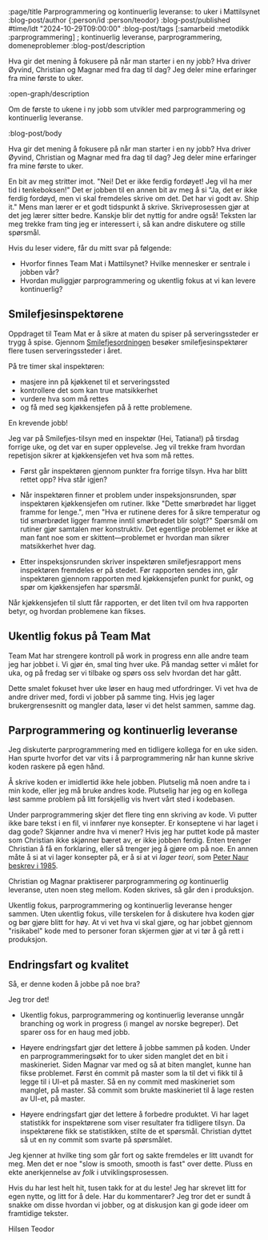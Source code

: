 :page/title Parprogrammering og kontinuerlig leveranse: to uker i Mattilsynet
:blog-post/author {:person/id :person/teodor}
:blog-post/published #time/ldt "2024-10-29T09:00:00"
:blog-post/tags [:samarbeid :metodikk :parprogrammering] ; kontinuerlig leveranse, parprogrammering, domeneproblemer
:blog-post/description

Hva gir det mening å fokusere på når man starter i en ny jobb?
Hva driver Øyvind, Christian og Magnar med fra dag til dag?
Jeg deler mine erfaringer fra mine første to uker.

:open-graph/description

Om de første to ukene i ny jobb som utvikler med parprogrammering og kontinuerlig leveranse.

:blog-post/body

Hva gir det mening å fokusere på når man starter i en ny jobb?
Hva driver Øyvind, Christian og Magnar med fra dag til dag?
Jeg deler mine erfaringer fra mine første to uker.

En bit av meg stritter imot.
"Nei! Det er ikke ferdig fordøyet! Jeg vil ha mer tid i tenkeboksen!"
Det er jobben til en annen bit av meg å si
"Ja, det er ikke ferdig fordøyd, men vi skal fremdeles skrive om det.
 Det har vi godt av.
 Ship it."
Mens man lærer er et godt tidspunkt å skrive.
Skriveprosessen gjør at det jeg lærer sitter bedre.
Kanskje blir det nyttig for andre også!
Teksten lar meg trekke fram ting jeg er interessert i, så kan andre diskutere og stille spørsmål.

Hvis du leser videre, får du mitt svar på følgende:

- Hvorfor finnes Team Mat i Mattilsynet? Hvilke mennesker er sentrale i jobben vår?
- Hvordan muliggjør parprogrammering og ukentlig fokus at vi kan levere kontinuerlig?

## Smilefjesinspektørene

Oppdraget til Team Mat er å sikre at maten du spiser på serveringssteder er trygg å spise.
Gjennom [Smilefjesordningen] besøker smilefjesinspektører flere tusen serveringssteder i året.

[Smilefjesordningen]: https://www.mattilsynet.no/mat-og-drikke/forbrukere/smilefjesordningen

På tre timer skal inspektøren:

- masjere inn på kjøkkenet til et serveringssted
- kontrollere det som kan true matsikkerhet
- vurdere hva som må rettes
- og få med seg kjøkkensjefen på å rette problemene.

En krevende jobb!

Jeg var på Smilefjes-tilsyn med en inspektør (Hei, Tatiana!) på tirsdag forrige uke, og det var en super opplevelse.
Jeg vil trekke fram hvordan repetisjon sikrer at kjøkkensjefen vet hva som må rettes.

- Først går inspektøren gjennom punkter fra forrige tilsyn.
  Hva har blitt rettet opp?
  Hva står igjen?

- Når inspektøren finner et problem under inspeksjonsrunden, spør inspektøren kjøkkensjefen om rutiner.
  Ikke "Dette smørbrødet har ligget framme for lenge.", men "Hva er rutinene deres for å sikre temperatur og tid smørbrødet ligger framme inntil smørbrødet blir solgt?"
  Spørsmål om rutiner gjør samtalen mer konstruktiv.
  Det egentlige problemet er ikke at man fant noe som er skittent—problemet er hvordan man sikrer matsikkerhet hver dag.

- Etter inspeksjonsrunden skriver inspektøren smilefjesrapport mens inspektøren fremdeles er på stedet.
  Før rapporten sendes inn, går inspektøren gjennom rapporten med kjøkkensjefen punkt for punkt, og spør om kjøkkensjefen har spørsmål.

Når kjøkkensjefen til slutt får rapporten, er det liten tvil om hva rapporten betyr, og hvordan problemene kan fikses.

## Ukentlig fokus på Team Mat

Team Mat har strengere kontroll på work in progress enn alle andre team jeg har jobbet i.
Vi gjør én, smal ting hver uke.
På mandag setter vi målet for uka, og på fredag ser vi tilbake og spørs oss selv hvordan det har gått.

Dette smalet fokuset hver uke løser en haug med utfordringer.
Vi vet hva de andre driver med, fordi vi jobber på samme ting.
Hvis jeg lager brukergrensesnitt og mangler data, løser vi det helst sammen, samme dag.

## Parprogrammering og kontinuerlig leveranse

Jeg diskuterte parprogrammering med en tidligere kollega for en uke siden.
Han spurte hvorfor det var vits i å parprogrammering når han kunne skrive koden raskere på egen hånd.

Å skrive koden er imidlertid ikke hele jobben.
Plutselig må noen andre ta i min kode, eller jeg må bruke andres kode.
Plutselig har jeg og en kollega løst samme problem på litt forskjellig vis hvert vårt sted i kodebasen.

Under parprogrammering skjer det flere ting enn skriving av kode.
Vi putter ikke bare tekst i en fil, vi innfører nye konsepter.
Er konseptene vi har laget i dag gode?
Skjønner andre hva vi mener?
Hvis jeg har puttet kode på master som Christian ikke skjønner bæret av, er ikke jobben ferdig.
Enten trenger Christian å få en forklaring, eller så trenger jeg å gjøre om på noe.
En annen måte å si at vi lager konsepter på, er å si at vi _lager teori_, som [Peter Naur beskrev i 1985][naur-1985].

[naur-1985]: https://pages.cs.wisc.edu/~remzi/Naur.pdf

Christian og Magnar praktiserer parprogrammering _og_ kontinuerlig leveranse, uten noen steg mellom.
Koden skrives, så går den i produksjon.

Ukentlig fokus, parprogrammering og kontinuerlig leveranse henger sammen.
Uten ukentlig fokus, ville terskelen for å diskutere hva koden gjør og bør gjøre blitt for høy.
At vi vet hva vi skal gjøre, og har jobbet gjennom "risikabel" kode med to personer foran skjermen gjør at vi tør å gå rett i produksjon.

## Endringsfart og kvalitet

Så, er denne koden å jobbe på noe bra?

Jeg tror det!

- Ukentlig fokus, parprogrammering og kontinuerlig leveranse unngår branching og work in progress (i mangel av norske begreper).
  Det sparer oss for en haug med jobb.

- Høyere endringsfart gjør det lettere å jobbe sammen på koden.
  Under en parprogrammeringsøkt for to uker siden manglet det en bit i maskineriet.
  Siden Magnar var med og så at biten manglet, kunne han fikse problemet.
  Først én commit på master som la til det vi fikk til å legge til i UI-et på master.
  Så en ny commit med maskineriet som manglet, på master.
  Så commit som brukte maskineriet til å lage resten av UI-et, på master.

- Høyere endringsfart gjør det lettere å forbedre produktet.
  Vi har laget statistikk for inspektørene som viser resultater fra tidligere tilsyn.
  Da inspektørene fikk se statistikken, stilte de et spørsmål.
  Christian dyttet så ut en ny commit som svarte på spørsmålet.

Jeg kjenner at hvilke ting som går fort og sakte fremdeles er litt uvandt for meg.
Men det er noe "slow is smooth, smooth is fast" over dette.
Pluss en ekte anerkjennelse av _folk_ i utviklingsprosessen.

Hvis du har lest helt hit, tusen takk for at du leste!
Jeg har skrevet litt for egen nytte, og litt for å dele.
Har du kommentarer?
Jeg tror det er sundt å snakke om disse hvordan vi jobber, og at diskusjon kan gi gode ideer om framtidige tekster.

Hilsen Teodor
